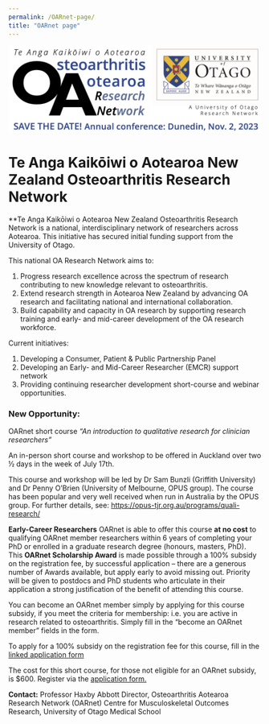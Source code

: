 ```yaml
---
permalink: /OARnet-page/
title: "OARnet page"
---
```

![OARNet Logo](/images/OARNet-logo.jpg)

# Te Anga Kaikōiwi o Aotearoa New Zealand Osteoarthritis Research Network

**Te Anga Kaikōiwi o Aotearoa New Zealand Osteoarthritis Research Network is a national, interdisciplinary network of researchers across Aotearoa. This initiative has secured initial funding support from the University of Otago.

This national OA Research Network aims to:
1) Progress research excellence across the spectrum of research contributing to new knowledge relevant to osteoarthritis.
2) Extend research strength in Aotearoa New Zealand by advancing OA research and facilitating national and international collaboration.
3) Build capability and capacity in OA research by supporting research training and early- and mid-career development of the OA research workforce.

Current initiatives:
1) Developing a Consumer, Patient & Public Partnership Panel
2) Developing an Early- and Mid-Career Researcher (EMCR) support network 
3) Providing continuing researcher development short-course and webinar opportunities.

### New Opportunity:
OARnet short course *“An introduction to qualitative research for clinician researchers”*

An in-person short course and workshop to be offered in Auckland over two ½ days in the week of July 17th.

This course and workshop will be led by Dr Sam Bunzli (Griffith University) and Dr Penny O’Brien (University of Melbourne, OPUS group). The course has been popular and very well received when run in Australia by the OPUS group. For further details, see: https://opus-tjr.org.au/programs/quali-research/ 

**Early-Career Researchers** OARnet is able to offer this course **at no cost** to qualifying OARnet member researchers within 6 years of completing your PhD or enrolled in a graduate research degree (honours, masters, PhD). This **OARnet Scholarship Award** is made possible through a 100% subsidy on the registration fee, by successful application – there are a generous number of Awards available, but apply early to avoid missing out. Priority will be given to postdocs and PhD students who articulate in their application a strong justification of the benefit of attending this course.

You can become an OARnet member simply by applying for this course subsidy, if you meet the criteria for membership: i.e. you are active in research related to osteoarthritis. Simply fill in the “become an OARnet member” fields in the form.

To apply for a 100% subsidy on the registration fee for this course, fill in the [linked application form](https://form.jotform.com/230506473152045)


The cost for this short course, for those not eligible for an OARnet subsidy, is $600. Register via the [application form.](https://form.jotform.com/230506473152045)

**Contact:**
Professor Haxby Abbott
Director, Osteoarthritis Aotearoa Research Network (OARnet)
Centre for Musculoskeletal Outcomes Research, University of Otago Medical School
